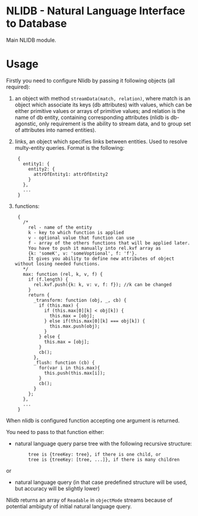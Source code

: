 NLIDB - Natural Language Interface to Database
==============================================

Main NLIDB module.

Usage
=====

Firstly you need to configure Nlidb by passing it following objects (all required):

1. an object with method ```streamData(match, relation)```, where match is an object which associate its keys (db attributes) with values, which can be either primitive values or arrays of primitive values; and relation is the name of db entity, containing corresponding attributes (nlidb is db-agonstic, only requirement is the ability to stream data, and to group set of attributes into named entities).
2. links, an object which specifies links between entities. Used to resolve multy-entity queries. Format is the following:
           
        {
          entity1: {
            entity2: {
              attrOfEntity1: attrOfEntity2
            }
          },
          ...
        }
3. functions:

        {
          /*
            rel - name of the entity
            k - key to which function is applied
            v - optional value that function can use
            f - array of the others functions that will be applied later.
            You have to push it manually into rel.kvf array as 
            {k: 'someK', v: 'someVoptional', f: 'f'}. 
            It gives you ability to define new attributes of object without losing needed functions. 
          */
          max: function (rel, k, v, f) { 
            if (f.length) {
              rel.kvf.push({k: k, v: v, f: f}); //k can be changed
            }
            return {
              _transform: function (obj, _, cb) {
                if (this.max) {
                  if (this.max[0][k] < obj[k]) {
                    this.max = [obj];
                  } else if(this.max[0][k] === obj[k]) {
                    this.max.push(obj);
                  }
                } else {
                  this.max = [obj];
                }
                cb();   
              },
              _flush: function (cb) {
                for(var i in this.max){
                  this.push(this.max[i]);
                }
                cb();
              }
            };
          },
          ...
        }

When nlidb is configured function accepting one argument is returned.

You need to pass to that function either:

- natural language query parse tree with the following recursive structure:

           tree is {treeKey: tree}, if there is one child, or
           tree is {treeKey: [tree, ...]}, if there is many children


or

- natural language query (in that case predefined structure will be used, but accuracy will be slightly lower)

Nlidb returns an array of ```Readable``` in ```objectMode``` streams because of potential ambiguty of initial natural language query.
